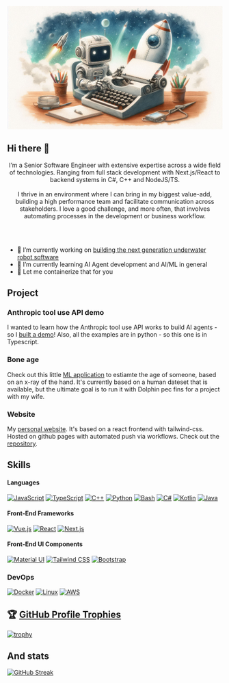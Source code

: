 
[![MasterHead](https://github.com/codewithpassion/codewithpassion/blob/main/GHBackground.png)](https://github.com/codewithpassion)</br>
## Hi there 👋

<p align="center">
  I’m a Senior Software Engineer with extensive expertise across a wide field of technologies. Ranging from
full stack development with Next.js/React to backend systems in C#, C++ and NodeJS/TS.
  <br/>&nbsp;<br/>
I thrive in an environment where I can bring in my biggest value-add, building a high performance team
and facilitate communication across stakeholders. I love a good challenge, and more often, that involves
automating processes in the development or business workflow.
</p>
<br/>
<br/>

- 🤖 I’m currently working on [building the next generation underwater robot software](https://www.missionrobotics.us)
- 🌱 I’m currently learning AI Agent development and AI/ML in general
- 🐋 Let me containerize that for you

## Project 

### Anthropic tool use API demo ###
I wanted to learn how the Anthropic tool use API works to build AI agents - so I [built a demo](https://github.com/codewithpassion/typescript-anthropic-tool-use-example)!
Also, all the examples are in python - so this one is in Typescript.

### Bone age

Check out this little [ML application](https://github.com/codewithpassion/bone-age) to estiamte the age of someone, based on an x-ray of the hand. 
It's currently based on a human dateset that is available, but the ultimate goal is to run it with Dolphin pec fins for a project with my wife.

### Website

My [personal website](https://www.dominik-fretz.com). It's based on a react frontend with tailwind-css. Hosted on github pages with automated push via workflows.
Check out the [repository](https://github.com/codewithpassion/website).

## Skills

#### Languages
[![JavaScript](https://img.shields.io/badge/JavaScript-F0DB4F?style=for-the-badge&logo=javascript&logoColor=323330)](https://github.com/codewihtpassion)
[![TypeScript](https://img.shields.io/badge/TypeScript-007ACC?style=for-the-badge&logo=typescript&logoColor=white)](https://github.com/codewithpassion)
[![C++](https://img.shields.io/badge/C++-00599C?style=for-the-badge&logo=cplusplus&logoColor=white)](https://github.com/codewithpassion)
[![Python](https://img.shields.io/badge/Python-3776AB?style=for-the-badge&logo=python&logoColor=white)](https://github.com/codewithpassion)
[![Bash](https://img.shields.io/badge/Bash-4EAA25?style=for-the-badge&logo=gnubash&logoColor=323330)](https://github.com/codewihtpassion)
[![C#](https://img.shields.io/badge/C%23-512BD4?style=for-the-badge&logo=csharp&logoColor=white)](https://github.com/codewithpassion)
[![Kotlin](https://img.shields.io/badge/Kotlin-7F52FF?style=for-the-badge&logo=kotlin&logoColor=white)](https://github.com/codewithpassion)
[![Java](https://img.shields.io/badge/Java-5DACDF?style=for-the-badge&logo=kotlin&logoColor=white)](https://github.com/codewithpassion)

#### Front-End Frameworks
[![Vue.js](https://img.shields.io/badge/Vue.js-42b883?style=for-the-badge&logo=vuedotjs&logoColor=4FC08D)](https://github.com/codewithpassion)
[![React](https://img.shields.io/badge/-ReactJs-61DAFB?logo=react&logoColor=white&style=for-the-badge)](https://github.com/codewithpassion)
[![Next.js](https://img.shields.io/badge/next.js-000000?style=for-the-badge&logo=nextdotjs&logoColor=white)](https://github.com/codewithpassion)

#### Front-End UI Components
[![Material UI](https://img.shields.io/badge/Material%20UI-007FFF?style=for-the-badge&logo=mui&logoColor=white)](https://github.com/codewithpassion)
[![Tailwind CSS](https://img.shields.io/badge/Tailwind_CSS-38B2AC?style=for-the-badge&logo=tailwind-css&logoColor=white)](https://github.com/codewithpassion)
[![Bootstrap](https://img.shields.io/badge/Bootstrap-563D7C?style=for-the-badge&logo=bootstrap&logoColor=white)](https://github.com/codewithpassion)

### DevOps
[![Docker](https://img.shields.io/badge/Docker-2496ED?style=for-the-badge&logo=docker&logoColor=white)](https://github.com/codewithpassion)
[![Linux](https://img.shields.io/badge/Linux-FCC624?style=for-the-badge&logo=linux&logoColor=323330)](https://github.com/codewithpassion)
[![AWS](https://img.shields.io/badge/AWS-232F3E?style=for-the-badge&logo=awslambda&logoColor=white)](https://github.com/codewithpassion)


## 🏆 [GitHub Profile Trophies](https://github.com/ryo-ma/github-profile-trophy)

[![trophy](https://github-profile-trophy.vercel.app/?username=codewithpassion&theme=onedark&rank=-B&title=MultiLanguage,LongTimeUser,Experience,Commits,PullRequest,Repositories,Issues&column=4&margin-w=15&margin-h=15)](https://github.com/ryo-ma/github-profile-trophy&column=4)

## And stats

[![GitHub Streak](https://streak-stats.demolab.com?user=codewithpassion&theme=dark)](https://git.io/streak-stats)


<!--
**codewithpassion/codewithpassion** is a ✨ _special_ ✨ repository because its `README.md` (this file) appears on your GitHub profile.

Here are some ideas to get you started:



- 👯 I’m looking to collaborate on ...
- 🤔 I’m looking for help with ...
- 💬 Ask me about ...
- 📫 How to reach me: ...
- 😄 Pronouns: ...
- ⚡ Fun fact: ...
-->
